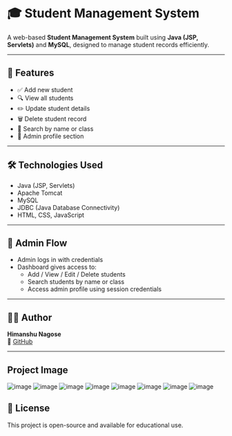 # 🎓 Student Management System

A web-based **Student Management System** built using **Java (JSP, Servlets)** and **MySQL**, designed to manage student records efficiently.

---

## 🚀 Features

- ✅ Add new student
- 🔍 View all students
- ✏️ Update student details
- 🗑️ Delete student record
- 🔎 Search by name or class
- 👤 Admin profile section

---

## 🛠️ Technologies Used

- Java (JSP, Servlets)
- Apache Tomcat
- MySQL
- JDBC (Java Database Connectivity)
- HTML, CSS, JavaScript

---

## 🧪 Admin Flow

- Admin logs in with credentials
- Dashboard gives access to:
  - Add / View / Edit / Delete students
  - Search students by name or class
  - Access admin profile using session credentials

---

## 🧑‍💻 Author

**Himanshu Nagose**  
🔗 [GitHub](https://github.com/himanshu-nagose)

---
## Project Image
![image](https://github.com/user-attachments/assets/cd5f4e8f-2932-4256-952d-735acec441ff)
![image](https://github.com/user-attachments/assets/e46b9b0b-e8f9-41ee-a10f-5189117df286)
![image](https://github.com/user-attachments/assets/a0711259-a8d1-4414-ab38-9be5b1e9df01)
![image](https://github.com/user-attachments/assets/403b9a75-606c-48c6-bd9d-694296bdbee5)
![image](https://github.com/user-attachments/assets/c19639cb-652a-4bde-9e95-6b72a5133035)
![image](https://github.com/user-attachments/assets/b4411e3b-7dc4-4703-a0d4-229e565a2b3a)
![image](https://github.com/user-attachments/assets/462be1ed-bf5a-4d47-bb5c-cb74b846fd8c)
![image](https://github.com/user-attachments/assets/09ac9677-32fa-4563-85f8-a410511ea811)




## 📜 License

This project is open-source and available for educational use.
